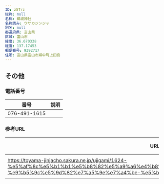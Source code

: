```yaml
---
ID: zSTrz
総称: null
名称: 鵜坂神社
名称読み: ウサカジンジャ
別名: null
都道府県: 富山県
区域: 富山市
緯度: 36.670338
経度: 137.17453
郵便番号: 9392717
住所: 富山県富山市婦中町上田島
---
```


## その他

### 電話番号

| 番号         | 説明 |
| ------------ | ---- |
| 076-491-1615 |      |

### 参考URL

| URL                                                                                                                                                                                                            | 説明   |
| -------------------------------------------------------------------------------------------------------------------------------------------------------------------------------------------------------------- | ------ |
| https://toyama-jinjacho.sakura.ne.jp/ujigami/1624-%e5%af%8c%e5%b1%b1%e5%b8%82%e5%a9%a6%e4%b8%ad%e7%94%ba%e4%b8%8a%e7%94%b0%e5%b3%b6-%e9%b5%9c%e5%9d%82%e7%a5%9e%e7%a4%be-%e5%b1%b1%e5%86%85%e7%a4%be%e5%ae%b6/ | 神社庁 |
